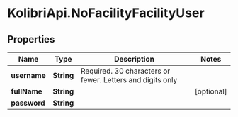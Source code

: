 # KolibriApi.NoFacilityFacilityUser

## Properties
Name | Type | Description | Notes
------------ | ------------- | ------------- | -------------
**username** | **String** | Required. 30 characters or fewer. Letters and digits only | 
**fullName** | **String** |  | [optional] 
**password** | **String** |  | 



